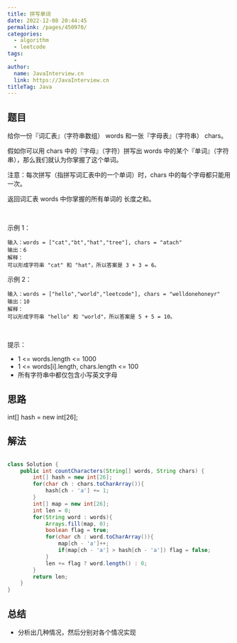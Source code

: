 ```yaml
---
title: 拼写单词
date: 2022-12-08 20:44:45
permalink: /pages/450970/
categories:
  - algorithm
  - leetcode
tags:
  - 
author: 
  name: JavaInterview.cn
  link: https://JavaInterview.cn
titleTag: Java
---
```


## 题目

给你一份『词汇表』（字符串数组） words 和一张『字母表』（字符串） chars。

假如你可以用 chars 中的『字母』（字符）拼写出 words 中的某个『单词』（字符串），那么我们就认为你掌握了这个单词。

注意：每次拼写（指拼写词汇表中的一个单词）时，chars 中的每个字母都只能用一次。

返回词汇表 words 中你掌握的所有单词的 长度之和。

 

示例 1：

    输入：words = ["cat","bt","hat","tree"], chars = "atach"
    输出：6
    解释： 
    可以形成字符串 "cat" 和 "hat"，所以答案是 3 + 3 = 6。
示例 2：

    输入：words = ["hello","world","leetcode"], chars = "welldonehoneyr"
    输出：10
    解释：
    可以形成字符串 "hello" 和 "world"，所以答案是 5 + 5 = 10。
 

提示：


- 1 <= words.length <= 1000
- 1 <= words[i].length, chars.length <= 100
- 所有字符串中都仅包含小写英文字母


## 思路

int[] hash = new int[26];

## 解法
```java

class Solution {
    public int countCharacters(String[] words, String chars) {
        int[] hash = new int[26];
        for(char ch : chars.toCharArray()){
            hash[ch - 'a'] += 1;
        }
        int[] map = new int[26];
        int len = 0;
        for(String word : words){
            Arrays.fill(map, 0);
            boolean flag = true;
            for(char ch : word.toCharArray()){
                map[ch - 'a']++;
                if(map[ch - 'a'] > hash[ch - 'a']) flag = false;
            }
            len += flag ? word.length() : 0;    
        }
        return len;
    }
}
```

## 总结

- 分析出几种情况，然后分别对各个情况实现 
